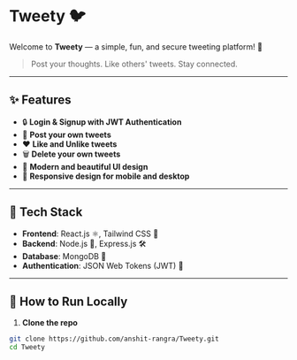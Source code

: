 # Tweety 🐦

Welcome to **Tweety** — a simple, fun, and secure tweeting platform! 🚀

> Post your thoughts. Like others' tweets. Stay connected.

---

## ✨ Features

- 🔒 **Login & Signup with JWT Authentication**
- 📝 **Post your own tweets**
- ❤️ **Like and Unlike tweets**
- 🗑️ **Delete your own tweets**
- 🎨 **Modern and beautiful UI design**
- 📱 **Responsive design for mobile and desktop**

---

## 📂 Tech Stack

- **Frontend**: React.js ⚛️, Tailwind CSS 🎨
- **Backend**: Node.js 🚀, Express.js 🛠️
- **Database**: MongoDB 🍃
- **Authentication**: JSON Web Tokens (JWT) 🔐

---

## 🚀 How to Run Locally

1. **Clone the repo**

```bash
git clone https://github.com/anshit-rangra/Tweety.git
cd Tweety
